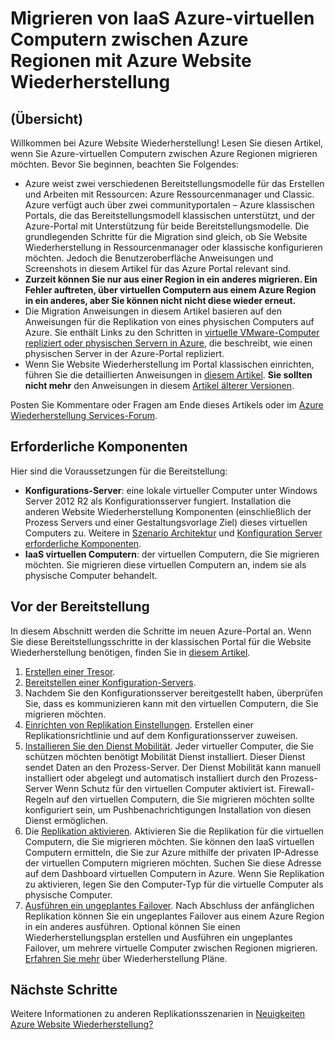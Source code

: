<properties
    pageTitle="Migrieren IaaS Azure-virtuellen Computern eine Azure Region auf ein weiteres, dessen Website Wiederherstellung | Microsoft Azure"
    description="Verwenden Sie Azure Website Wiederherstellung IaaS Azure-virtuellen Computern aus einem Azure Region zu einem anderen migrieren."
    services="site-recovery"
    documentationCenter=""
    authors="rayne-wiselman"
    manager="jwhit"
    editor="tysonn"/>

<tags
    ms.service="site-recovery"
    ms.workload="backup-recovery"
    ms.tgt_pltfrm="na"
    ms.devlang="na"
    ms.topic="article"
    ms.date="08/21/2016"
    ms.author="raynew"/>

#  <a name="migrate-azure-iaas-virtual-machines-between-azure-regions-with-azure-site-recovery"></a>Migrieren von IaaS Azure-virtuellen Computern zwischen Azure Regionen mit Azure Website Wiederherstellung

## <a name="overview"></a>(Übersicht)

Willkommen bei Azure Website Wiederherstellung! Lesen Sie diesen Artikel, wenn Sie Azure-virtuellen Computern zwischen Azure Regionen migrieren möchten. Bevor Sie beginnen, beachten Sie Folgendes:

- Azure weist zwei verschiedenen Bereitstellungsmodelle für das Erstellen und Arbeiten mit Ressourcen: Azure Ressourcenmanager und Classic. Azure verfügt auch über zwei communityportalen – Azure klassischen Portals, die das Bereitstellungsmodell klassischen unterstützt, und der Azure-Portal mit Unterstützung für beide Bereitstellungsmodelle. Die grundlegenden Schritte für die Migration sind gleich, ob Sie Website Wiederherstellung in Ressourcenmanager oder klassische konfigurieren möchten. Jedoch die Benutzeroberfläche Anweisungen und Screenshots in diesem Artikel für das Azure Portal relevant sind.
- **Zurzeit können Sie nur aus einer Region in ein anderes migrieren. Ein Fehler auftreten, über virtuellen Computern aus einem Azure Region in ein anderes, aber Sie können nicht nicht diese wieder erneut.**
- Die Migration Anweisungen in diesem Artikel basieren auf den Anweisungen für die Replikation von eines physischen Computers auf Azure. Sie enthält Links zu den Schritten in [virtuelle VMware-Computer repliziert oder physischen Servern in Azure](site-recovery-vmware-to-azure.md), die beschreibt, wie einen physischen Server in der Azure-Portal repliziert.
- Wenn Sie Website Wiederherstellung im Portal klassischen einrichten, führen Sie die detaillierten Anweisungen in [diesem Artikel](site-recovery-vmware-to-azure-classic.md). **Sie sollten nicht mehr** den Anweisungen in diesem [Artikel älterer Versionen](site-recovery-vmware-to-azure-classic-legacy.md).

Posten Sie Kommentare oder Fragen am Ende dieses Artikels oder im [Azure Wiederherstellung Services-Forum](https://social.msdn.microsoft.com/forums/azure/home?forum=hypervrecovmgr).


## <a name="prerequisites"></a>Erforderliche Komponenten

Hier sind die Voraussetzungen für die Bereitstellung:

- **Konfigurations-Server**: eine lokale virtueller Computer unter Windows Server 2012 R2 als Konfigurationsserver fungiert. Installation die anderen Website Wiederherstellung Komponenten (einschließlich der Prozess Servers und einer Gestaltungsvorlage Ziel) dieses virtuellen Computers zu. Weitere in [Szenario Architektur](site-recovery-vmware-to-azure.md#scenario-architecture) und [Konfiguration Server erforderliche Komponenten](site-recovery-vmware-to-azure.md#configuration-server-prerequisites).
- **IaaS virtuellen Computern**: der virtuellen Computern, die Sie migrieren möchten. Sie migrieren diese virtuellen Computern an, indem sie als physische Computer behandelt.

## <a name="deployment-steps"></a>Vor der Bereitstellung

In diesem Abschnitt werden die Schritte im neuen Azure-Portal an. Wenn Sie diese Bereitstellungsschritte in der klassischen Portal für die Website Wiederherstellung benötigen, finden Sie in [diesem Artikel](site-recovery-vmware-to-azure-classic.md).

1. [Erstellen einer Tresor](site-recovery-vmware-to-azure.md#create-a-recovery-services-vault).
2. [Bereitstellen einer Konfiguration-Servers](site-recovery-vmware-to-azure.md#step-2-set-up-the-source-environment).
3. Nachdem Sie den Konfigurationsserver bereitgestellt haben, überprüfen Sie, dass es kommunizieren kann mit den virtuellen Computern, die Sie migrieren möchten.
4. [Einrichten von Replikation Einstellungen](site-recovery-vmware-to-azure.md#step-4-set-up-replication-settings). Erstellen einer Replikationsrichtlinie und auf dem Konfigurationsserver zuweisen.
5. [Installieren Sie den Dienst Mobilität](site-recovery-vmware-to-azure.md#step-6-replication-application). Jeder virtueller Computer, die Sie schützen möchten benötigt Mobilität Dienst installiert. Dieser Dienst sendet Daten an den Prozess-Server. Der Dienst Mobilität kann manuell installiert oder abgelegt und automatisch installiert durch den Prozess-Server Wenn Schutz für den virtuellen Computer aktiviert ist. Firewall-Regeln auf den virtuellen Computern, die Sie migrieren möchten sollte konfiguriert sein, um Pushbenachrichtigungen Installation von diesen Dienst ermöglichen.
6. Die [Replikation aktivieren](site-recovery-vmware-to-azure.md#enable-replication). Aktivieren Sie die Replikation für die virtuellen Computern, die Sie migrieren möchten. Sie können den IaaS virtuellen Computern ermitteln, die Sie zur Azure mithilfe der privaten IP-Adresse der virtuellen Computern migrieren möchten. Suchen Sie diese Adresse auf dem Dashboard virtuellen Computern in Azure. Wenn Sie Replikation zu aktivieren, legen Sie den Computer-Typ für die virtuelle Computer als physische Computer.
7. [Ausführen ein ungeplantes Failover](site-recovery-failover.md#run-an-unplanned-failover). Nach Abschluss der anfänglichen Replikation können Sie ein ungeplantes Failover aus einem Azure Region in ein anderes ausführen. Optional können Sie einen Wiederherstellungsplan erstellen und Ausführen ein ungeplantes Failover, um mehrere virtuelle Computer zwischen Regionen migrieren. [Erfahren Sie mehr](site-recovery-create-recovery-plans.md) über Wiederherstellung Pläne.

## <a name="next-steps"></a>Nächste Schritte

Weitere Informationen zu anderen Replikationsszenarien in [Neuigkeiten Azure Website Wiederherstellung?](site-recovery-overview.md)
